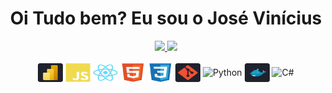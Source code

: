 <div>
  
  <h1 align="center">
    Oi Tudo bem? Eu sou o 
    <a>José Vinícius</a>
  </h1>
  
  <p align="center">
       
  </p>
  
</div>

<div align="center">
  <a href="https://github.com/JoseViniciusMM">
    <img height="150em" src="https://github-readme-stats.vercel.app/api?username=JoseViniciusMM&count_private=true&include_all_commits=true&show_icons=true&theme=dracula&hide_border=false&show_owner=true"/>
<img height="150em" src="https://github-readme-stats.vercel.app/api/top-langs/?username=JoseViniciusMM&layout=compact&langs_count=10&theme=dark">
  </a>
</div>

<div align="center" valign="top"><br>
  <img align="center" alt="Power BI" height="30" width="40" src="https://github.com/gui-bus/TechIcons/blob/main/Dark/Power%20BI.svg">
  <img align="center" alt="Js" height="30" width="40" src="https://raw.githubusercontent.com/devicons/devicon/master/icons/javascript/javascript-plain.svg">
  <img align="center" alt="React" height="30" width="40" src="https://raw.githubusercontent.com/devicons/devicon/master/icons/react/react-original.svg">
  <img align="center" alt="HTML" height="30" width="40" src="https://raw.githubusercontent.com/devicons/devicon/master/icons/html5/html5-original.svg">
  <img align="center" alt="CSS" height="30" width="40" src="https://raw.githubusercontent.com/devicons/devicon/master/icons/css3/css3-original.svg">
  <img align="center" alt="Git" height="30" width="40" src="https://github.com/gui-bus/TechIcons/blob/main/Dark/GIT.svg">
  <img align="center" alt="Python" height="30" width="40" src="https://cdn.jsdelivr.net/gh/devicons/devicon/icons/python/python-original.svg">
   <img align="center" alt="Docker" height="30" width="40" src="https://github.com/gui-bus/TechIcons/blob/main/Dark/Docker.svg">
  <img align="center" alt="C#" height="30" width="40" src="https://cdn.jsdelivr.net/gh/devicons/devicon/icons/csharp/csharp-original.svg">
</div><br>


